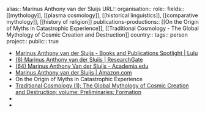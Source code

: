 alias:: Marinus Anthony van der Sluijs
URL::
organisation::
role:: 
fields:: [[mythology]], [[plasma cosmology]], [[historical linguistics]], [[comparative mythology]], [[history of religion]] 
publications-productions:: [[On the Origin of Myths in Catastrophic Experience]], [[Traditional Cosmology - The Global Mythology of Cosmic Creation and Destruction]] 
country::
tags:: person
project::
public:: true

- [Marinus Anthony van der Sluijs - Books and Publications Spotlight | Lulu](https://www.lulu.com/spotlight/mythopedia/)
- [(6) Marinus Anthony van der Sluijs | ResearchGate](https://www.researchgate.net/profile/Marinus-Van-Der-Sluijs)
- [(64) Marinus Anthony Van der Sluijs - Academia.edu](https://independent.academia.edu/MarinusAnthonyVanderSluijs)
- [Marinus Anthony van der Sluijs | Amazon.com](https://www.amazon.com/Books-Marinus-Anthony-van-der-Sluijs/s?rh=n%3A283155%2Cp_27%3AMarinus+Anthony+van+der+Sluijs)
- On the Origin of Myths in Catastrophic Experience
- [Traditional Cosmology (1); The Global Mythology of Cosmic Creation and Destruction; volume: Preliminaries; Formation](https://www.lulu.com/shop/marinus-anthony-van-der-sluijs/traditional-cosmology-1-the-global-mythology-of-cosmic-creation-and-destruction-volume-preliminaries-formation/paperback/product-1k8pe796.html?q=&page=1&pageSize=4)
-
-